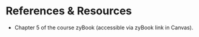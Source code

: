 # References & Resources

- Chapter 5 of the course zyBook (accessible via zyBook link in
  Canvas).


